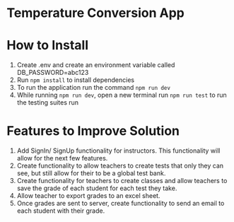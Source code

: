 # Temperature Conversion App

# How to Install
1. Create .env and create an environment variable called DB_PASSWORD=abc123
2. Run `npm install` to install dependencies
3. To run the application run the command `npm run dev`
4. While running `npm run dev`, open a new terminal run `npm run test` to run the testing suites run 

# Features to Improve Solution
1. Add SignIn/ SignUp functionality for instructors.  This functionality will allow for the next few features.
2. Create functionality to allow teachers to create tests that only they can see, but still allow for their to be a global test bank.
3. Create functionality for teachers to create classes and allow teachers to save the grade of each student for each test they take.
4. Allow teacher to export grades to an excel sheet.
5. Once grades are sent to server, create functionality to send an email to each student with their grade.
